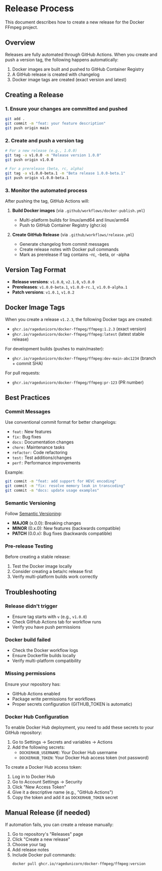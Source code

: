 # Release Process

This document describes how to create a new release for the Docker FFmpeg project.

## Overview

Releases are fully automated through GitHub Actions. When you create and push a version tag, the following happens automatically:

1. Docker images are built and pushed to GitHub Container Registry
2. A GitHub release is created with changelog
3. Docker image tags are created (exact version and latest)

## Creating a Release

### 1. Ensure your changes are committed and pushed

```bash
git add .
git commit -m "feat: your feature description"
git push origin main
```

### 2. Create and push a version tag

```bash
# For a new release (e.g., 1.0.0)
git tag -a v1.0.0 -m "Release version 1.0.0"
git push origin v1.0.0

# For a prerelease (beta, rc, alpha)
git tag -a v1.0.0-beta.1 -m "Beta release 1.0.0-beta.1"
git push origin v1.0.0-beta.1
```

### 3. Monitor the automated process

After pushing the tag, GitHub Actions will:

1. **Build Docker images** (via `.github/workflows/docker-publish.yml`)
   - Multi-platform builds for linux/amd64 and linux/arm64
   - Push to GitHub Container Registry (ghcr.io)

2. **Create GitHub Release** (via `.github/workflows/release.yml`)
   - Generate changelog from commit messages
   - Create release notes with Docker pull commands
   - Mark as prerelease if tag contains -rc, -beta, or -alpha

## Version Tag Format

- **Release versions**: `v1.0.0`, `v2.1.0`, `v3.0.0`
- **Prereleases**: `v1.0.0-beta.1`, `v1.0.0-rc.1`, `v1.0.0-alpha.1`
- **Patch versions**: `v1.0.1`, `v1.0.2`

## Docker Image Tags

When you create a release `v1.2.3`, the following Docker tags are created:

- `ghcr.io/ragedunicorn/docker-ffmpeg/ffmpeg:1.2.3` (exact version)
- `ghcr.io/ragedunicorn/docker-ffmpeg/ffmpeg:latest` (latest stable release)

For development builds (pushes to main/master):
- `ghcr.io/ragedunicorn/docker-ffmpeg/ffmpeg:dev-main-abc1234` (branch + commit SHA)

For pull requests:
- `ghcr.io/ragedunicorn/docker-ffmpeg/ffmpeg:pr-123` (PR number)

## Best Practices

### Commit Messages

Use conventional commit format for better changelogs:

- `feat:` New features
- `fix:` Bug fixes
- `docs:` Documentation changes
- `chore:` Maintenance tasks
- `refactor:` Code refactoring
- `test:` Test additions/changes
- `perf:` Performance improvements

Example:
```bash
git commit -m "feat: add support for HEVC encoding"
git commit -m "fix: resolve memory leak in transcoding"
git commit -m "docs: update usage examples"
```

### Semantic Versioning

Follow [Semantic Versioning](https://semver.org/):

- **MAJOR** (x.0.0): Breaking changes
- **MINOR** (0.x.0): New features (backwards compatible)
- **PATCH** (0.0.x): Bug fixes (backwards compatible)

### Pre-release Testing

Before creating a stable release:

1. Test the Docker image locally
2. Consider creating a beta/rc release first
3. Verify multi-platform builds work correctly

## Troubleshooting

### Release didn't trigger

- Ensure tag starts with `v` (e.g., `v1.0.0`)
- Check GitHub Actions tab for workflow runs
- Verify you have push permissions

### Docker build failed

- Check the Docker workflow logs
- Ensure Dockerfile builds locally
- Verify multi-platform compatibility

### Missing permissions

Ensure your repository has:
- GitHub Actions enabled
- Package write permissions for workflows
- Proper secrets configuration (GITHUB_TOKEN is automatic)

### Docker Hub Configuration

To enable Docker Hub deployment, you need to add these secrets to your GitHub repository:

1. Go to Settings → Secrets and variables → Actions
2. Add the following secrets:
   - `DOCKERHUB_USERNAME`: Your Docker Hub username
   - `DOCKERHUB_TOKEN`: Your Docker Hub access token (not password)

To create a Docker Hub access token:
1. Log in to Docker Hub
2. Go to Account Settings → Security
3. Click "New Access Token"
4. Give it a descriptive name (e.g., "GitHub Actions")
5. Copy the token and add it as `DOCKERHUB_TOKEN` secret

## Manual Release (if needed)

If automation fails, you can create a release manually:

1. Go to repository's "Releases" page
2. Click "Create a new release"
3. Choose your tag
4. Add release notes
5. Include Docker pull commands:
   ```
   docker pull ghcr.io/ragedunicorn/docker-ffmpeg/ffmpeg:version
   ```
